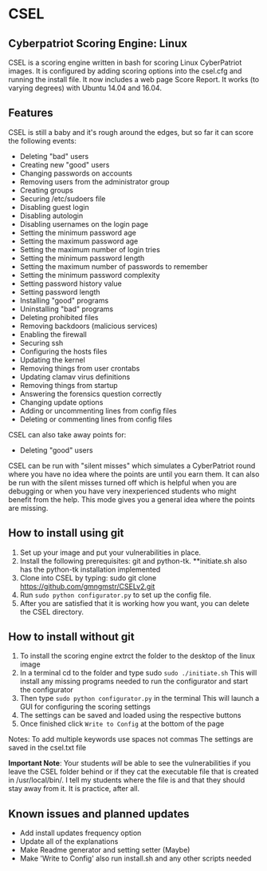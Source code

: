 # CSEL
## Cyberpatriot Scoring Engine: Linux

CSEL is a scoring engine written in bash for scoring Linux CyberPatriot images. It is configured by adding scoring options into the csel.cfg and running the install file. It now includes a web page Score Report. It works (to varying degrees) with Ubuntu 14.04 and 16.04.

## Features
CSEL is still a baby and it's rough around the edges, but so far it can score the following events:
- Deleting "bad" users
- Creating new "good" users
- Changing passwords on accounts
- Removing users from the administrator group
- Creating groups
- Securing /etc/sudoers file
- Disabling guest login
- Disabling autologin
- Disabling usernames on the login page
- Setting the minimum password age
- Setting the maximum password age
- Setting the maximum number of login tries
- Setting the minimum password length
- Setting the maximum number of passwords to remember
- Setting the minimum password complexity
- Setting password history value
- Setting password length
- Installing "good" programs
- Uninstalling "bad" programs
- Deleting prohibited files
- Removing backdoors (malicious services)
- Enabling the firewall
- Securing ssh
- Configuring the hosts files
- Updating the kernel
- Removing things from user crontabs
- Updating clamav virus definitions 
- Removing things from startup
- Answering the forensics question correctly
- Changing update options
- Adding or uncommenting lines from config files
- Deleting or commenting lines from config files

CSEL can also take away points for:
- Deleting "good" users

CSEL can be run with "silent misses" which simulates a CyberPatriot round where you have no idea where the points are until you earn them. It can also be run with the silent misses turned off which is helpful when you are debugging or when you have very inexperienced students who might benefit from the help. This mode gives you a general idea where the points are missing.

## How to install using git
1. Set up your image and put your vulnerabilities in place.
2. Install the following prerequisites: git and python-tk.  **initiate.sh also has the python-tk installation implemented
3. Clone into CSEL by typing: sudo git clone https://github.com/gmngmstr/CSELv2.git
4. Run `sudo python configurator.py` to set up the config file. 
6. After you are satisfied that it is working how you want, you can delete the CSEL directory.

## How to install without git
1) To install the scoring engine extrct the folder to the desktop of the linux image
2) In a terminal cd to the folder and type sudo `sudo ./initiate.sh`
	This will install any missing programs needed to run the configurator and start the configurator
3) Then type `sudo python configurator.py` in the terminal
	This will launch a GUI for configuring the scoring settings
4) The settings can be saved and loaded using the respective buttons
5) Once finished click `Write to Config` at the bottom of the page

Notes:
To add multiple keywords use spaces not commas
The settings are saved in the csel.txt file

**Important Note**: Your students _will_ be able to see the vulnerabilities if you leave the CSEL folder behind or if they cat the executable file that is created in /usr/local/bin/. I tell my students where the file is and that they should stay away from it. It is practice, after all.

## Known issues and planned updates
- Add install updates frequency option
- Update all of the explanations
- Make Readme generator and setting setter (Maybe)
- Make 'Write to Config' also run install.sh and any other scripts needed